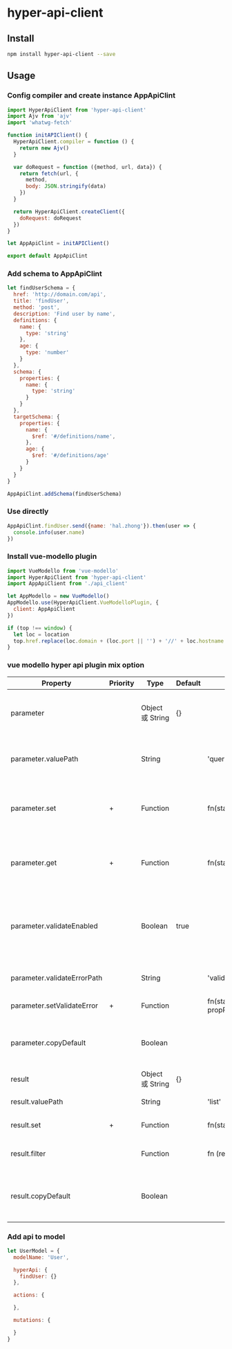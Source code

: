 # hyper-api-client

## Install

```bash
npm install hyper-api-client --save
```

## Usage

### Config compiler and create instance AppApiClint
```js
import HyperApiClient from 'hyper-api-client'
import Ajv from 'ajv'
import 'whatwg-fetch'

function initAPIClient() {
  HyperApiClient.compiler = function () {
    return new Ajv()
  }

  var doRequest = function ({method, url, data}) {
    return fetch(url, {
      method,
      body: JSON.stringify(data)
    })
  }

  return HyperApiClient.createClient({
    doRequest: doRequest
  })
}

let AppApiClint = initAPIClient()

export default AppApiClint
```

### Add schema to AppApiClint
```js
let findUserSchema = {
  href: 'http://domain.com/api',
  title: 'findUser',
  method: 'post',
  description: 'Find user by name',
  definitions: {
    name: {
      type: 'string'
    },
    age: {
      type: 'number'
    }
  },
  schema: {
    properties: {
      name: {
        type: 'string'
      }
    }
  },
  targetSchema: {
    properties: {
      name: {
        $ref: '#/definitions/name',
      },
      age: {
        $ref: '#/definitions/age'      
      }
    }
  }
}

AppApiClint.addSchema(findUserSchema)
```

### Use directly
```js
AppApiClint.findUser.send({name: 'hal.zhong'}).then(user => {
  console.info(user.name)
})
```

### Install vue-modello plugin
```js
import VueModello from 'vue-modello'
import HyperApiClient from 'hyper-api-client'
import AppApiClient from './api_client'

let AppModello = new VueModello()
AppModello.use(HyperApiClient.VueModelloPlugin, {
  client: AppApiClient
})

if (top !== window) {
  let loc = location
  top.href.replace(loc.domain + (loc.port || '') + '//' + loc.hostname + '/#')
}
```

### vue modello hyper api plugin mix option

| Property                    | Priority | Type     | Default | Example               | Description                   |
| --------------------------- | -------- | -------- | ------- | --------------------- | ----------------------------- |
| parameter                   |          | Object 或 String   | {}      |                       |  'parameterPath' 等价于 { valuePath: 'parameterPath' }                              |
| parameter.valuePath         |          | String   |         | 'query'               |  请求参数在 state 中的 path，将根据它自动设置参数的其他选项                               |
| parameter.set               | +        | Function |         | fn(state, value)                       |提供一个函数设置参数的值，用于将 schema 中的默认值复制给参数             |
| parameter.get               | +        | Function |         | fn(state)                  | 提供一个函数从 state 中获取参数，仅用于发起请求时未传递参数 |
| parameter.validateEnabled   |          | Boolean  | true    |                       | watch parameters and validate 通过 vue-modello 的 watch 选项监听参数变化并进行校验 |
| parameter.validateErrorPath |          | String   |         | 'validateError.query' | 参数校验错误的保存到 state 的 path |
| parameter.setValidateError  | +        | Function |         | fn(state, error, propPath) | 提供一个函数保存参数校验错误   |
| parameter.copyDefault       |          | Boolean  |         |                       | Be true if valuePath present  是否 copy schema 中的默认值到参数 |
| result                      |          | Object 或 String  | {}      |                       |                               |
| result.valuePath            |          | String   |         | 'list'                | 保存结果到 state 的 path                               |
| result.set                  | +        | Function |         |  fn(state, value)                        | 用于保存响应结果到 state          |
| result.filter               |          | Function |         | fn (result )                      | filter result 用于通过校验后过滤响应结果 |
| result.copyDefault          |          | Boolean  |         |                       | Be true if valuePath present 是否复制默认值到响应结果 |

### Add api to model
```js
let UserModel = {
  modelName: 'User',

  hyperApi: {
    findUser: {}
  },

  actions: {

  },

  mutations: {

  }
}
```


